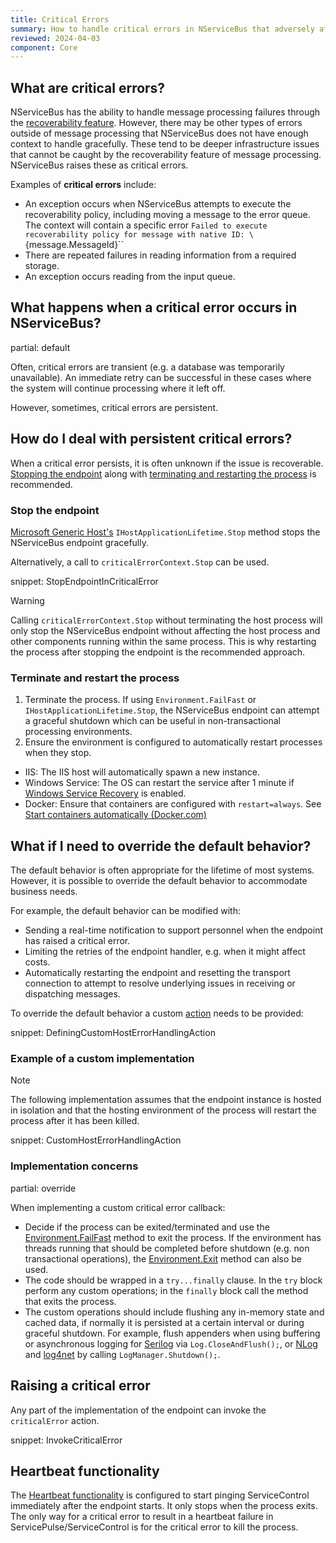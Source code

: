 ```yaml
---
title: Critical Errors
summary: How to handle critical errors in NServiceBus that adversely affect messaging in an endpoint.
reviewed: 2024-04-03
component: Core
---
```


## What are critical errors?

NServiceBus has the ability to handle message processing failures through the [recoverability feature](/nservicebus/recoverability/). However, there may be other types of errors outside of message processing that NServiceBus does not have enough context to handle gracefully. These tend to be deeper infrastructure issues that cannot be caught by the recoverability feature of message processing. NServiceBus raises these as critical errors.

Examples of **critical errors** include:

* An exception occurs when NServiceBus attempts to execute the recoverability policy, including moving a message to the error queue. The context will contain a specific error `Failed to execute recoverability policy for message with native ID: \`{message.MessageId}\``
* There are repeated failures in reading information from a required storage.
* An exception occurs reading from the input queue.

## What happens when a critical error occurs in NServiceBus?

partial: default

Often, critical errors are transient (e.g. a database was temporarily unavailable). An immediate retry can be successful in these cases where the system will continue processing where it left off.

However, sometimes, critical errors are persistent.

## How do I deal with persistent critical errors?

When a critical error persists, it is often unknown if the issue is recoverable. [Stopping the endpoint](#how-do-i-deal-with-persistent-critical-errors-stop-the-endpoint) along with [terminating and restarting the process](#how-do-i-deal-with-persistent-critical-errors-terminate-and-restart-the-process) is recommended.

### Stop the endpoint

[Microsoft Generic Host's](/nservicebus/hosting/extensions-hosting.md) `IHostApplicationLifetime.Stop` method stops the NServiceBus endpoint gracefully.

Alternatively, a call to `criticalErrorContext.Stop` can be used.

snippet: StopEndpointInCriticalError

> [!WARNING]
> Calling `criticalErrorContext.Stop` without terminating the host process will only stop the NServiceBus endpoint without affecting the host process and other components running within the same process. This is why restarting the process after stopping the endpoint is the recommended approach.

### Terminate and restart the process

1. Terminate the process. If using `Environment.FailFast` or `IHostApplicationLifetime.Stop`, the NServiceBus endpoint can attempt a graceful shutdown which can be useful in non-transactional processing environments.
2. Ensure the environment is configured to automatically restart processes when they stop.
  * IIS: The IIS host will automatically spawn a new instance.
  * Windows Service: The OS can restart the service after 1 minute if [Windows Service Recovery](/nservicebus/hosting/windows-service.md#installation-setting-the-restart-recovery-options) is enabled.
  * Docker: Ensure that containers are configured with `restart=always`. See [Start containers automatically (Docker.com)](https://docs.docker.com/config/containers/start-containers-automatically/)

## What if I need to override the default behavior?

The default behavior is often appropriate for the lifetime of most systems. However, it is possible to override the default behavior to accommodate business needs.

For example, the default behavior can be modified with:

* Sending a real-time notification to support personnel when the endpoint has raised a critical error.
* Limiting the retries of the endpoint handler, e.g. when it might affect costs.
* Automatically restarting the endpoint and resetting the transport connection to attempt to resolve underlying issues in receiving or dispatching messages.

To override the default behavior a custom [action](https://learn.microsoft.com/en-us/dotnet/api/system.action-1) needs to be provided:

snippet: DefiningCustomHostErrorHandlingAction

### Example of a custom implementation

> [!NOTE]
> The following implementation assumes that the endpoint instance is hosted in isolation and that the hosting environment of the process will restart the process after it has been killed.

snippet: CustomHostErrorHandlingAction

### Implementation concerns

partial: override

When implementing a custom critical error callback:

* Decide if the process can be exited/terminated and use the [Environment.FailFast](https://docs.microsoft.com/en-us/dotnet/api/system.environment.failfast) method to exit the process. If the environment has threads running that should be completed before shutdown (e.g. non transactional operations), the [Environment.Exit](https://docs.microsoft.com/en-us/dotnet/api/system.environment.exit) method can also be used.
* The code should be wrapped in a `try...finally` clause. In the `try` block perform any custom operations; in the `finally` block call the method that exits the process.
* The custom operations should include flushing any in-memory state and cached data, if normally it is persisted at a certain interval or during graceful shutdown. For example, flush appenders when using buffering or asynchronous logging for [Serilog](https://github.com/serilog/serilog/wiki/Lifecycle-of-Loggers) via `Log.CloseAndFlush();`, or [NLog](https://nlog-project.org/documentation/v4.3.0/html/M_NLog_LogManager_Shutdown.htm) and [log4net](https://logging.apache.org/log4net/log4net-1.2.11/release/sdk/log4net.LogManager.Shutdown.html) by calling `LogManager.Shutdown();`.

## Raising a critical error

Any part of the implementation of the endpoint can invoke the `criticalError` action.

snippet: InvokeCriticalError

## Heartbeat functionality

The [Heartbeat functionality](/monitoring/heartbeats/) is configured to start pinging ServiceControl immediately after the endpoint starts. It only stops when the process exits. The only way for a critical error to result in a heartbeat failure in ServicePulse/ServiceControl is for the critical error to kill the process.
